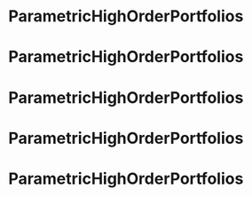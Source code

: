 # ParametricHighOrderPortfolios
# ParametricHighOrderPortfolios
# ParametricHighOrderPortfolios
# ParametricHighOrderPortfolios
# ParametricHighOrderPortfolios
